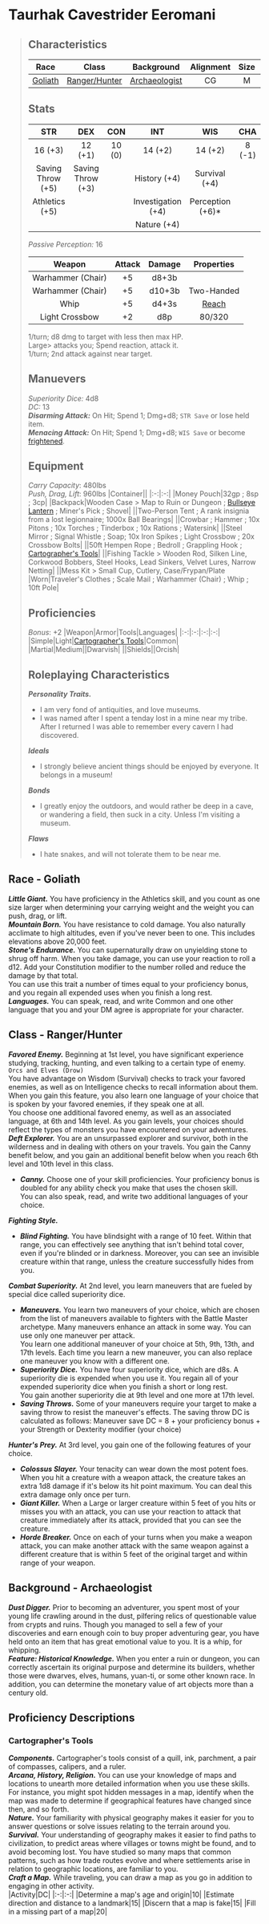 # Taurhak Cavestrider Eeromani
> ## Characteristics
> |Race|Class|Background|Alignment|Size|Speed|-|HP|AC|
> |:-:|:-:|:-:|:-:|:-:|:-:|:-:|:-:|:-:|
> |[Goliath](#race---goliath)|[Ranger/Hunter](#class---rangerhunter)|[Archaeologist](#background---archaeologist)|CG|M|30ft|-|22|15|
>
> ## Stats
> |STR|DEX|CON|INT|WIS|CHA|
> |:-:|:-:|:-:|:-:|:-:|:-:|
> |16 (+3)|12 (+1)|10 (0)|14 (+2)|14 (+2)|8 (-1)|
> |Saving Throw (+5)|Saving Throw (+3)||History (+4)|Survival (+4)||
> |Athletics (+5)|||Investigation (+4)|Perception (+6)*|
> ||||Nature (+4)||
>
> _Passive Perception:_ 16
> 
> |Weapon|Attack|Damage|Properties|
> |:-:|:-:|:-:|:-:|
> |Warhammer (Chair)|+5|d8+3b||
> |Warhammer (Chair)|+5|d10+3b|Two-Handed|
> |Whip|+5|d4+3s|[Reach](https://5e.tools/items.html#whip_phb)|
> |Light Crossbow|+2|d8p|80/320|
>
> 1/turn; d8 dmg to target with less then max HP.  
> Large> attacks you; Spend reaction, attack it.  
> 1/turn; 2nd attack against near target.
>
> ## Manuevers
> _Superiority Dice:_ 4d8  
> _DC:_ 13  
> _**Disarming Attack:**_ On Hit; Spend 1; Dmg+d8; `STR Save` or lose held item.  
> _**Menacing Attack:**_ On Hit; Spend 1; Dmg+d8; `WIS Save` or become [frightened](https://5e.tools/conditionsdiseases.html#frightened_phb).
>
> ## Equipment
> _Carry Capacity_: 480lbs  
> _Push, Drag, Lift_: 960lbs
> |Container||
> |:-:|:-:|
> |Money Pouch|32gp ; 8sp ; 3cp|
> |Backpack|Wooden Case > Map to Ruin or Dungeon ; [Bullseye Lantern](https://5e.tools/items.html#bullseye%20lantern_phb) ; Miner's Pick ; Shovel|
> ||Two-Person Tent ; A rank insignia from a lost legionnaire; 1000x Ball Bearings|
> ||Crowbar ; Hammer ; 10x Pitons ; 10x Torches ; Tinderbox ; 10x Rations ; Watersink|
> ||Steel Mirror ; Signal Whistle ; Soap; 10x Iron Spikes ; Light Crossbow ; 20x Crossbow Bolts|
> ||50ft Hempen Rope ; Bedroll ; Grappling Hook ; [Cartographer's Tools](#cartographers-tools)|
> ||Fishing Tackle > Wooden Rod, Silken Line, Corkwood Bobbers, Steel Hooks, Lead Sinkers, Velvet Lures, Narrow Netting|
> ||Mess Kit > Small Cup, Cutlery, Case/Frypan/Plate
> |Worn|Traveler's Clothes ; Scale Mail ; Warhammer (Chair) ; Whip ; 10ft Pole|
>
> ## Proficiencies
> _Bonus_: +2
> |Weapon|Armor|Tools|Languages|
> |:-:|:-:|:-:|:-:|
> |Simple|Light|[Cartographer's Tools](#cartographers-tools)|Common|
> |Martial|Medium||Dwarvish|
> ||Shields||Orcish|
>
> ## Roleplaying Characteristics
> _**Personality Traits.**_  
> - I am very fond of antiquities, and love museums.  
> - I was named after I spent a tenday lost in a mine near my tribe. After I returned I was able to remember every cavern I had discovered.  
>
> _**Ideals**_  
> - I strongly believe ancient things should be enjoyed by everyone. It belongs in a museum!  
>
> _**Bonds**_  
> - I greatly enjoy the outdoors, and would rather be deep in a cave, or wandering a field, then suck in a city. Unless I'm visiting a museum.  
>
> _**Flaws**_  
> - I hate snakes, and will not tolerate them to be near me.
>

## Race - Goliath
_**Little Giant.**_ You have proficiency in the Athletics skill, and you count as one size larger when determining your carrying weight and the weight you can push, drag, or lift.  
_**Mountain Born.**_ You have resistance to cold damage. You also naturally acclimate to high altitudes, even if you've never been to one. This includes elevations above 20,000 feet.  
_**Stone's Endurance.**_ You can supernaturally draw on unyielding stone to shrug off harm. When you take damage, you can use your reaction to roll a d12. Add your Constitution modifier to the number rolled and reduce the damage by that total.  
You can use this trait a number of times equal to your proficiency bonus, and you regain all expended uses when you finish a long rest.  
_**Languages.**_ You can speak, read, and write Common and one other language that you and your DM agree is appropriate for your character.

## Class - Ranger/Hunter
_**Favored Enemy.**_ Beginning at 1st level, you have significant experience studying, tracking, hunting, and even talking to a certain type of enemy.  `Orcs and Elves (Drow)`  
You have advantage on Wisdom (Survival) checks to track your favored enemies, as well as on Intelligence checks to recall information about them.  
When you gain this feature, you also learn one language of your choice that is spoken by your favored enemies, if they speak one at all.  
You choose one additional favored enemy, as well as an associated language, at 6th and 14th level. As you gain levels, your choices should reflect the types of monsters you have encountered on your adventures.  
_**Deft Explorer.**_  You are an unsurpassed explorer and survivor, both in the wilderness and in dealing with others on your travels. You gain the Canny benefit below, and you gain an additional benefit below when you reach 6th level and 10th level in this class.
 - _**Canny.**_ Choose one of your skill proficiencies. Your proficiency bonus is doubled for any ability check you make that uses the chosen skill.  
 You can also speak, read, and write two additional languages of your choice.  

_**Fighting Style.**_
- _**Blind Fighting.**_ You have blindsight with a range of 10 feet. Within that range, you can effectively see anything that isn't behind total cover, even if you're blinded or in darkness. Moreover, you can see an invisible creature within that range, unless the creature successfully hides from you.

_**Combat Superiority.**_ At 2nd level, you learn maneuvers that are fueled by special dice called superiority dice.
 - _**Maneuvers.**_ You learn two maneuvers of your choice, which are chosen from the list of maneuvers available to fighters with the Battle Master archetype. Many maneuvers enhance an attack in some way. You can use only one maneuver per attack.  
 You learn one additional maneuver of your choice at 5th, 9th, 13th, and 17th levels. Each time you learn a new maneuver, you can also replace one maneuver you know with a different one.
 - _**Superiority Dice.**_  You have four superiority dice, which are d8s. A superiority die is expended when you use it. You regain all of your expended superiority dice when you finish a short or long rest.  
 You gain another superiority die at 9th level and one more at 17th level.
 - _**Saving Throws.**_ Some of your maneuvers require your target to make a saving throw to resist the maneuver's effects. The saving throw DC is calculated as follows:
 Maneuver save DC = 8 + your proficiency bonus + your Strength or Dexterity modifier (your choice)

_**Hunter's Prey.**_ At 3rd level, you gain one of the following features of your choice.
 - _**Colossus Slayer.**_ Your tenacity can wear down the most potent foes. When you hit a creature with a weapon attack, the creature takes an extra 1d8 damage if it's below its hit point maximum. You can deal this extra damage only once per turn.
 - _**Giant Killer.**_ When a Large or larger creature within 5 feet of you hits or misses you with an attack, you can use your reaction to attack that creature immediately after its attack, provided that you can see the creature.
 - _**Horde Breaker.**_ Once on each of your turns when you make a weapon attack, you can make another attack with the same weapon against a different creature that is within 5 feet of the original target and within range of your weapon.

## Background - Archaeologist
_**Dust Digger.**_ Prior to becoming an adventurer, you spent most of your young life crawling around in the dust, pilfering relics of questionable value from crypts and ruins. Though you managed to sell a few of your discoveries and earn enough coin to buy proper adventuring gear, you have held onto an item that has great emotional value to you. It is a whip, for whipping.  
_**Feature: Historical Knowledge.**_ When you enter a ruin or dungeon, you can correctly ascertain its original purpose and determine its builders, whether those were dwarves, elves, humans, yuan-ti, or some other known race. In addition, you can determine the monetary value of art objects more than a century old.

## Proficiency Descriptions
### Cartographer's Tools
_**Components.**_ Cartographer's tools consist of a quill, ink, parchment, a pair of compasses, calipers, and a ruler.  
_**Arcana, History, Religion.**_ You can use your knowledge of maps and locations to unearth more detailed information when you use these skills. For instance, you might spot hidden messages in a map, identify when the map was made to determine if geographical features have changed since then, and so forth.  
_**Nature.**_ Your familiarity with physical geography makes it easier for you to answer questions or solve issues relating to the terrain around you.  
_**Survival.**_ Your understanding of geography makes it easier to find paths to civilization, to predict areas where villages or towns might be found, and to avoid becoming lost. You have studied so many maps that common patterns, such as how trade routes evolve and where settlements arise in relation to geographic locations, are familiar to you.  
_**Craft a Map.**_ While traveling, you can draw a map as you go in addition to engaging in other activity.  
|Activity|DC|
|:-:|:-:|
|Determine a map's age and origin|10|
|Estimate direction and distance to a landmark|15|
|Discern that a map is fake|15|
|Fill in a missing part of a map|20|
